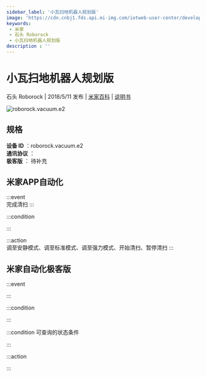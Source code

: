 ```yaml
---
sidebar_label: '小瓦扫地机器人规划版'
image: 'https://cdn.cnbj1.fds.api.mi-img.com/iotweb-user-center/developer_1679069107089TG7QnQ1J.png?GalaxyAccessKeyId=AKVGLQWBOVIRQ3XLEW&Expires=9223372036854775807&Signature=eu+8YpdrN6nY9udf+0ig8S6modk='
keywords: 
 - 米家
 - 石头 Roborock
 - 小瓦扫地机器人规划版
description : ''
---
```

# 小瓦扫地机器人规划版

石头 Roborock | 2018/5/11 发布 | [米家百科](https://home.mi.com/webapp/content/baike/product/index.html?model=roborock.vacuum.e2) | [说明书](https://home.mi.com/views/introduction.html?model=roborock.vacuum.e2&region=cn)

![roborock.vacuum.e2](https://cdn.cnbj1.fds.api.mi-img.com/iotweb-user-center/developer_1679069107089TG7QnQ1J.png?GalaxyAccessKeyId=AKVGLQWBOVIRQ3XLEW&Expires=9223372036854775807&Signature=eu+8YpdrN6nY9udf+0ig8S6modk=)

## 规格  
> 
**设备 ID** ：roborock.vacuum.e2  
**通讯协议** ：  
**极客版**  ： 待补充 


## 米家APP自动化  

:::event  
完成清扫
:::

:::condition  

:::

:::action   
调至安静模式、调至标准模式、调至强力模式、开始清扫、暂停清扫
:::

## 米家自动化极客版  

:::event  

:::

:::condition  

:::

:::condition 可查询的状态条件  

:::

:::action  

:::

        
